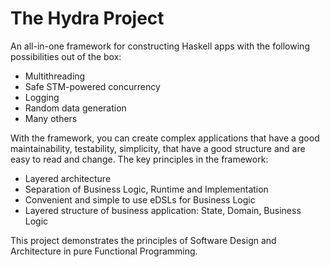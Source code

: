 The Hydra Project
=================

An all-in-one framework for constructing Haskell apps with the following
possibilities out of the box:

- Multithreading
- Safe STM-powered concurrency
- Logging
- Random data generation
- Many others

With the framework, you can create complex applications that have
a good maintainability, testability, simplicity, that have a good structure
and are easy to read and change. The key principles in the framework:

- Layered architecture
- Separation of Business Logic, Runtime and Implementation
- Convenient and simple to use eDSLs for Business Logic
- Layered structure of business application: State, Domain, Business Logic

This project demonstrates the principles of Software Design and Architecture
in pure Functional Programming.
